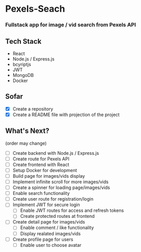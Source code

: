 # Pexels-Seach

### Fullstack app for image / vid search from Pexels API

## Tech Stack
- React
- Node.js / Express.js
- bcyriptjs
- JWT
- MongoDB
- Docker

## Sofar
- [x] Create a repository
- [x] Create a README file with projection of the project

## What's Next?
(order may change)
- [ ] Create backend with Node.js / Express.js
- [ ] Create route for Pexels API
- [ ] Create frontend with React
- [ ] Setup Docker for development
- [ ] Build page for images/vids display
- [ ] Implement infinite scroll for more images/vids
- [ ] Create a spinner for loading page/images/vids
- [ ] Enable search functionality
- [ ] Create user route for registration/login
- [ ] Implement JWT for secure login
  - [ ] Enable JWT routes for access and refresh tokens
  - [ ] Create protected routes at frontend
- [ ] Create detail page for images/vids
  - [ ] Enable comment / like functionality
  - [ ] Display realated images/vids
- [ ] Create profile page for users
  - [ ] Enable user to choose avatar

